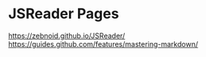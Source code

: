 # JSReader Pages

https://zebnoid.github.io/JSReader/
https://guides.github.com/features/mastering-markdown/
